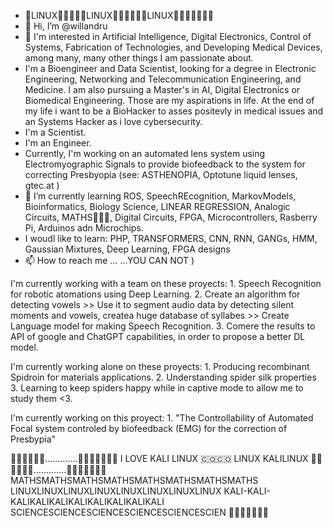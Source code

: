 - 🐧LINUX🐧🐧🐧🐧🐧LINUX🐧🐧🐧🐧🐧🐧LINUX🐧🐧🐧🐧🐧🐧🐧
- 👋 Hi, I’m @willandru
- 👀 I'm interested in Artificial Intelligence, Digital Electronics, Control of Systems, Fabrication of Technologies, and Developing Medical Devices, among many, many other things I am passionate about.
- I'm a Bioengineer and Data Scientist, looking for a degree in Electronic Engineering, Networking and Telecommunication Engineering, and Medicine. I am also pursuing a Master's in AI, Digital Electronics or Biomedical Engineering. Those are my aspirations in life. At the end of my life i want to be a BioHacker to asses positevly in medical issues and an Systems Hacker as i love cybersecurity.
- I'm a Scientist.
- I'm an Engineer.
- Currently, I'm working on an automated lens system using Electromyographic Signals to provide biofeedback to the system for correcting Presbyopia (see: ASTHENOPIA, Optotune liquid lenses, gtec.at )
- 🌱 I’m currently learning ROS, SpeechREcognition, MarkovModels, Bioinformatics, Biology Science, LINEAR REGRESSION, Analogic Circuits, MATHS🐧🐧🐧, Digital Circuits, FPGA, Microcontrollers, Rasberry Pi, Arduinos adn Microchips.
- I woudl like to learn:  PHP, TRANSFORMERS, CNN, RNN, GANGs, HMM, Gaussian Mixtures, Deep Learning, FPGA designs
- 📫 How to reach me ... ...YOU CAN NOT )

I'm currently working with a team on these proyects:
    1. Speech Recognition for robotic atomations using Deep Learning.
    2. Create an algorithm for detecting vowels >> Use it to segment audio data by detecting silent moments and vowels, createa huge database of syllabes >> Create Language model for making Speech Recognition.
    3. Comere the results to API of google and ChatGPT capabilities, in order to propose a better DL model. 

I'm currently working alone on these proyects:
    1. Producing recombinant Spidroin for materials applications.
    2. Understanding spider silk properties
    3. Learning to keep spiders happy while in captive mode to allow me to study them <3.

I'm currently working on this proyect:
    1. "The Controllability of Automated Focal system controled by biofeedback (EMG) for the correction of Presbypia"


🐧🐧🐧🐧🐧🐧.............🐧🐧🐧🐧🐧🐧🐧
I LOVE KALI LINUX 🇨🇴🇨🇴
LINUX KALILINUX
🐧🐧🐧🐧🐧🐧.............🐧🐧🐧🐧🐧🐧🐧
MATHSMATHSMATHSMATHSMATHSMATHSMATHSMATHS
LINUXLINUXLINUXLINUXLINUXLINUXLINUXLINUX
KALI-KALI-KALIKALIKALIKALIKALIKALIKALIKALI
SCIENCESCIENCESCIENCESCIENCESCIENCESCIEN
🐧🐧🐧🐧🐧🇨🇴
<!---
willandru/willandru is a ✨ special ✨ repository because its `README.md` (this file) appears on your GitHub profile.
You can click the Preview link to take a look at your changes.
--->
